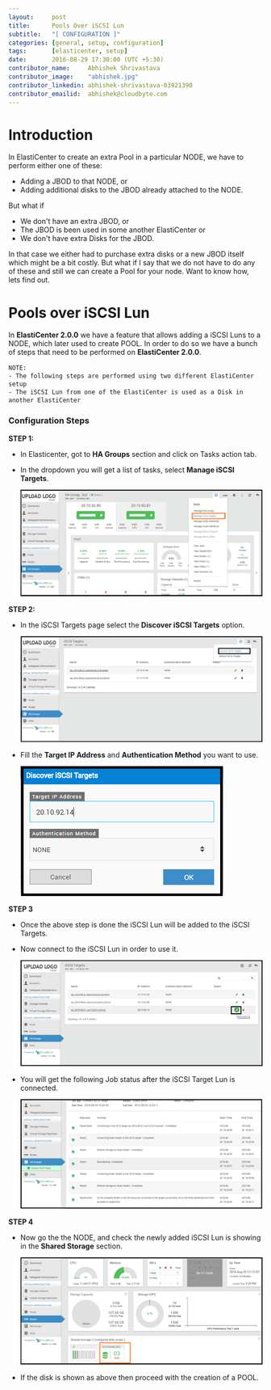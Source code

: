 ```yaml
---
layout:     post
title:      Pools Over iSCSI Lun
subtitle:   "[ CONFIGURATION ]"
categories: [general, setup, configuration]
tags:       [elasticenter, setup]
date:       2016-08-29 17:30:00 (UTC +5:30)
contributor_name:     Abhishek Shrivastava
contributor_image:    "abhishek.jpg"
contributor_linkedin: abhishek-shrivastava-03921390
contributor_emailid:  abhishek@cloudbyte.com
---
```


# Introduction

  In ElastiCenter to create an extra Pool in a particular NODE, we have to perform either one of these:
  
  - Adding a JBOD to that NODE, or
  - Adding additional disks to the JBOD already attached to the NODE.
  
  But what if 
  
  - We don't have an extra JBOD, or 
  - The JBOD is been used in some another ElastiCenter or 
  - We don't have extra Disks for the JBOD.
  
  In that case we either had to purchase extra disks or a new JBOD itself which might be a bit costly. But what if 
  I say that we do not have to do any of these and still we can create a Pool for your node. Want to know how, lets find out.
  
# Pools over iSCSI Lun

  In **ElastiCenter 2.0.0** we have a feature that allows adding a iSCSI Luns to a NODE, which later used to create POOL.
  In order to do so we have a bunch of steps that need to be performed on **ElastiCenter 2.0.0**.

``` 
NOTE: 
- The following steps are performed using two different ElastiCenter setup
- The iSCSI Lun from one of the ElastiCenter is used as a Disk in another ElastiCenter
```
  
### Configuration Steps
  
**STEP 1:**
  
- In Elasticenter, got to **HA Groups** section and click on Tasks action tab.
- In the dropdown you will get a list of tasks, select **Manage iSCSI Targets**.
  
  ![alt text](https://raw.githubusercontent.com/CloudByteStorages/blog/gh-pages/post_images/pool_over_iscsi1.png)

**STEP 2:**
  
- In the iSCSI Targets page select the **Discover iSCSI Targets** option.
  
  ![alt text](https://raw.githubusercontent.com/CloudByteStorages/blog/gh-pages/post_images/pool_over_iscsi2.png)

- Fill the **Target IP Address** and **Authentication Method** you want to use.
  
  ![alt text](https://raw.githubusercontent.com/CloudByteStorages/blog/gh-pages/post_images/pool_over_iscsi3.png)

**STEP 3**
  
- Once the above step is done the iSCSI Lun will be added to the iSCSI Targets.
- Now connect to the iSCSI Lun in order to use it.
  
  ![alt text](https://raw.githubusercontent.com/CloudByteStorages/blog/gh-pages/post_images/pool_over_iscsi4.png)

- You will get the following Job status after the iSCSI Target Lun is connected.

  ![alt text](https://raw.githubusercontent.com/CloudByteStorages/blog/gh-pages/post_images/pool_over_iscsi5.png)
  
**STEP 4**

- Now go the the NODE, and check the newly added iSCSI Lun is showing in the **Shared Storage** section.
  
  ![alt text](https://raw.githubusercontent.com/CloudByteStorages/blog/gh-pages/post_images/pool_over_iscsi6.png)

- If the disk is shown as above then proceed with the creation of a POOL.
